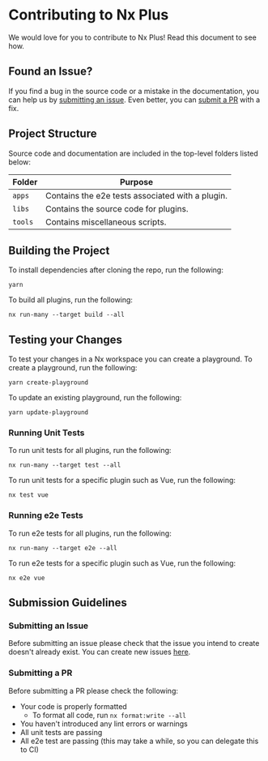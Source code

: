 # Contributing to Nx Plus

We would love for you to contribute to Nx Plus! Read this document to see how.

## Found an Issue?

If you find a bug in the source code or a mistake in the documentation, you can help us by [submitting an issue](#submitting-an-issue). Even better, you can [submit a PR](#submitting-a-pr) with a fix.

## Project Structure

Source code and documentation are included in the top-level folders listed below:

| Folder  | Purpose                                          |
| ------- | ------------------------------------------------ |
| `apps`  | Contains the e2e tests associated with a plugin. |
| `libs`  | Contains the source code for plugins.            |
| `tools` | Contains miscellaneous scripts.                  |

## Building the Project

To install dependencies after cloning the repo, run the following:

```
yarn
```

To build all plugins, run the following:

```
nx run-many --target build --all
```

## Testing your Changes

To test your changes in a Nx workspace you can create a playground. To create a playground, run the following:

```
yarn create-playground
```

To update an existing playground, run the following:

```
yarn update-playground
```

### Running Unit Tests

To run unit tests for all plugins, run the following:

```
nx run-many --target test --all
```

To run unit tests for a specific plugin such as Vue, run the following:

```
nx test vue
```

### Running e2e Tests

To run e2e tests for all plugins, run the following:

```
nx run-many --target e2e --all
```

To run e2e tests for a specific plugin such as Vue, run the following:

```
nx e2e vue
```

## Submission Guidelines

### Submitting an Issue

Before submitting an issue please check that the issue you intend to create doesn't already exist. You can create new issues [here](https://github.com/ZachJW34/nx-plus/issues/new/choose).

### Submitting a PR

Before submitting a PR please check the following:

- Your code is properly formatted
  - To format all code, run `nx format:write --all`
- You haven't introduced any lint errors or warnings
- All unit tests are passing
- All e2e test are passing (this may take a while, so you can delegate this to CI)
